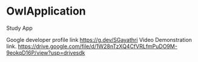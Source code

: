 # OwlApplication
Study App

Google developer profile link  https://g.dev/SGayathri
Video Demonstration link. https://drive.google.com/file/d/1W28nTzXQ4CfVRLfmPuDO9M-9eokqD16P/view?usp=drivesdk
